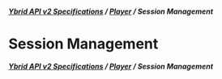 ##### [**Ybrid API v2 Specifications**](../../) / [**Player**](../) / Session Management

# Session Management

##### [**Ybrid API v2 Specifications**](../../) / [**Player**](../) / Session Management
